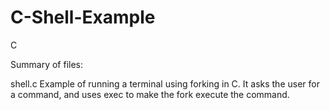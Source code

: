 # C-Shell-Example
C

Summary of files:

shell.c
  Example of running a terminal using forking in C. It asks the user for a command, and uses exec to 
  make the fork execute the command.
